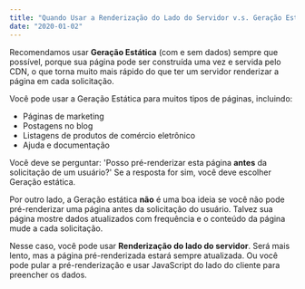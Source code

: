 ```yaml
---
title: "Quando Usar a Renderização do Lado do Servidor v.s. Geração Estática"
date: "2020-01-02"
---
```


Recomendamos usar **Geração Estática** (com e sem dados) sempre que possível, porque sua página pode ser construída uma vez e servida pelo CDN, o que torna muito mais rápido do que ter um servidor renderizar a página em cada solicitação.

Você pode usar a Geração Estática para muitos tipos de páginas, incluindo:

- Páginas de marketing
- Postagens no blog
- Listagens de produtos de comércio eletrônico
- Ajuda e documentação

Você deve se perguntar: 'Posso pré-renderizar esta página **antes** da solicitação de um usuário?' Se a resposta for sim, você deve escolher Geração estática.

Por outro lado, a Geração estática **não** é uma boa ideia se você não pode pré-renderizar uma página antes da solicitação do usuário. Talvez sua página mostre dados atualizados com frequência e o conteúdo da página mude a cada solicitação.

Nesse caso, você pode usar **Renderização do lado do servidor**. Será mais lento, mas a página pré-renderizada estará sempre atualizada. Ou você pode pular a pré-renderização e usar JavaScript do lado do cliente para preencher os dados.
